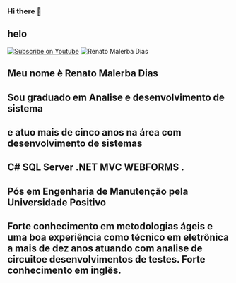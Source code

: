 ### Hi there 👋

## helo

[![Subscribe on Youtube](https://img.shields.io/badge/--youtube?label=Youtube&logo=Youtube&style=social)](https://www.youtube.com/renatomalerbadias1/) <img src="https://komarev.com/ghpvc/?username=renatomalerbadias1a&label=Profile%20views&color=0e75b6&style=social" alt="Renato Malerba Dias " />

## Meu nome è Renato Malerba Dias
## Sou graduado em Analise e desenvolvimento de sistema  
## e atuo mais de cinco anos na área com desenvolvimento de sistemas
## C# SQL Server .NET MVC WEBFORMS .
## Pós em Engenharia de Manutenção pela Universidade Positivo 
## Forte conhecimento em metodologias ágeis e uma boa experiência como técnico em eletrônica a mais de dez anos atuando com analise de circuitoe desenvolvimentos de testes. Forte conhecimento em inglês.

